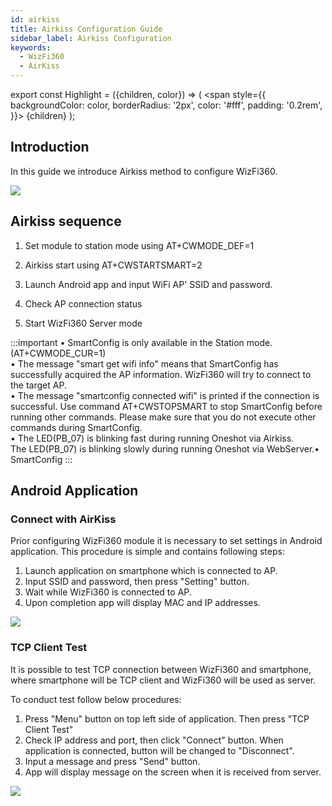 ```yaml
---
id: airkiss
title: Airkiss Configuration Guide
sidebar_label: Airkiss Configuration
keywords: 
  - WizFi360
  - AirKiss
---
```


export const Highlight = ({children, color}) => ( <span style={{
      backgroundColor: color,
      borderRadius: '2px',
      color: '#fff',
      padding: '0.2rem',
    }}> {children} </span> );

## Introduction

In this guide we introduce Airkiss method to configure WizFi360.

![](/Document/img/basic_guides/airkiss/airkiss_diagran.png)

## Airkiss sequence

1. Set module to station mode using <Highlight color="#1877F2">AT+CWMODE_DEF=1</Highlight>

2. Airkiss start using <Highlight color="#1877F2">AT+CWSTARTSMART=2</Highlight>

3. Launch Android app and input WiFi AP' SSID and password.

4. Check AP connection status

5. Start WizFi360 Server mode

:::important
• SmartConfig is only available in the Station mode. (AT+CWMODE_CUR=1)<br />
• The message "smart get wifi info" means that SmartConfig has successfully acquired the AP
information. WizFi360 will try to connect to the target AP.<br /> 
• The message "smartconfig connected wifi" is printed if the connection is successful. Use command AT+CWSTOPSMART to stop SmartConfig before running other commands. Please make sure that you do not execute other commands during SmartConfig.<br />
• The LED(PB_07) is blinking fast during running Oneshot via Airkiss.<br />
  The LED(PB_07) is blinking slowly during running Oneshot via WebServer.• SmartConfig 
:::


## Android Application

### Connect with AirKiss

Prior configuring WizFi360 module it is necessary to set settings in Android application.
This procedure is simple and contains following steps:

1. Launch application on smartphone which is connected to AP.
2. Input SSID and password, then press "Setting" button.
3. Wait while WizFi360 is connected to AP.
4. Upon completion app will display MAC and IP addresses.

![](/Document/img/basic_guides/airkiss/airkiss_android_app.png)

### TCP Client Test

It is possible to test TCP connection between WizFi360 and smartphone, where smartphone will be TCP client and WizFi360 will be used as server.

To conduct test follow below procedures:

1. Press "Menu" button on top left side of application. Then press "TCP Client Test"
2. Check IP address and port, then click "Connect" button. When application is connected, button will be changed to "Disconnect".
3. Input a message and press "Send" button.
4. App will display message on the screen when it is received from server.

![](/Document/img/basic_guides/airkiss/airkiss_android_tcp.png)


